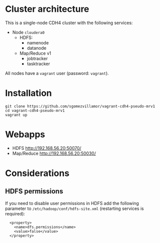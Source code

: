 # Cluster architecture

This is a single-node CDH4 cluster with the following services:

* Node `cloudera0`
  * HDFS: 
    * namenode
    * datanode
  * Map/Reduce v1
    * jobtracker
    * tasktracker

All nodes have a `vagrant` user (password: `vagrant`).

# Installation

```
git clone https://github.com/sgomezvillamor/vagrant-cdh4-pseudo-mrv1
cd vagrant-cdh4-pseudo-mrv1
vagrant up
```

# Webapps

* HDFS http://192.168.56.20:50070/ 
* Map/Reduce http://192.168.56.20:50030/

# Considerations

## HDFS permissions

If you need to disable user permissions in HDFS add the following parameter to `/etc/hadoop/conf/hdfs-site.xml` (restarting services is required):

```
  <property>
    <name>dfs.permissions</name>
    <value>false</value>
  </property>
```

